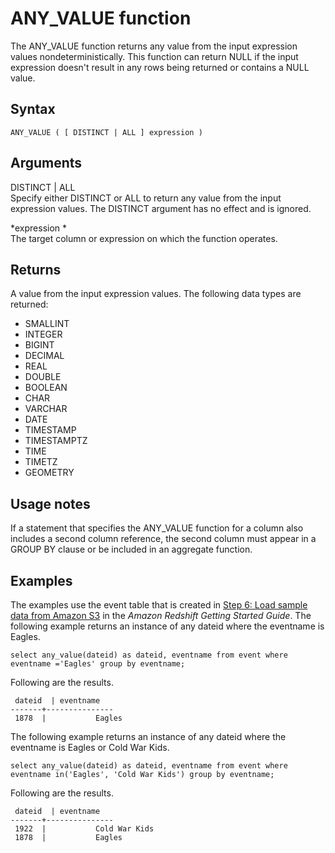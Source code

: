 # ANY\_VALUE function<a name="r_ANY_VALUE"></a>

The ANY\_VALUE function returns any value from the input expression values nondeterministically\. This function can return NULL if the input expression doesn't result in any rows being returned or contains a NULL value\.

## Syntax<a name="r_ANY_VALUE-synopsis"></a>

```
ANY_VALUE ( [ DISTINCT | ALL ] expression )
```

## Arguments<a name="r_ANY_VALUE-arguments"></a>

DISTINCT \| ALL  
Specify either DISTINCT or ALL to return any value from the input expression values\. The DISTINCT argument has no effect and is ignored\.

 *expression *   
The target column or expression on which the function operates\.

## Returns<a name="r_ANY_VALUE-returns"></a>

A value from the input expression values\. The following data types are returned:
+ SMALLINT
+ INTEGER
+ BIGINT
+ DECIMAL
+ REAL
+ DOUBLE
+ BOOLEAN
+ CHAR
+ VARCHAR
+ DATE
+ TIMESTAMP
+ TIMESTAMPTZ
+ TIME
+ TIMETZ
+ GEOMETRY

## Usage notes<a name="r_ANY_VALUE-usage-notes"></a>

If a statement that specifies the ANY\_VALUE function for a column also includes a second column reference, the second column must appear in a GROUP BY clause or be included in an aggregate function\. 

## Examples<a name="r_ANY_VALUE-examples"></a>

The examples use the event table that is created in [Step 6: Load sample data from Amazon S3](https://docs.aws.amazon.com/redshift/latest/gsg/rs-gsg-create-sample-db.html) in the *Amazon Redshift Getting Started Guide*\. The following example returns an instance of any dateid where the eventname is Eagles\. 

```
select any_value(dateid) as dateid, eventname from event where eventname ='Eagles' group by eventname;
```

Following are the results\.

```
 dateid  | eventname
-------+---------------
 1878  |           Eagles
```

The following example returns an instance of any dateid where the eventname is Eagles or Cold War Kids\. 

```
select any_value(dateid) as dateid, eventname from event where eventname in('Eagles', 'Cold War Kids') group by eventname;
```

Following are the results\.

```
 dateid  | eventname
-------+---------------
 1922  |           Cold War Kids
 1878  |           Eagles
```